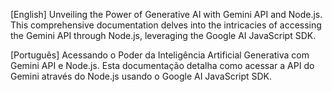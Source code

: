 [English]
Unveiling the Power of Generative AI with Gemini API and Node.js. 
This comprehensive documentation delves into the intricacies of accessing the Gemini API through Node.js, leveraging the Google AI JavaScript SDK.

[Português]
Acessando o Poder da Inteligência Artificial Generativa com Gemini API e Node.js.
Esta documentação detalha como acessar a API do Gemini através do Node.js usando o Google AI JavaScript SDK.
